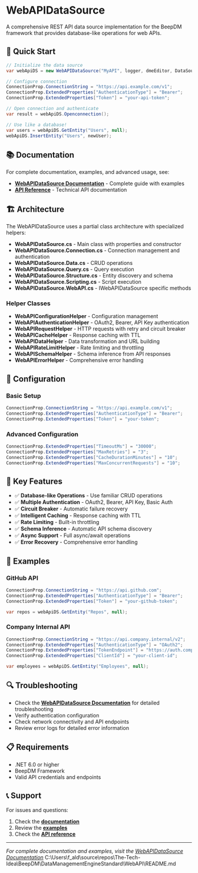 # WebAPIDataSource

A comprehensive REST API data source implementation for the BeepDM framework that provides database-like operations for web APIs.

## 🚀 Quick Start

```csharp
// Initialize the data source
var webApiDS = new WebAPIDataSource("MyAPI", logger, dmeEditor, DataSourceType.WebApi, errorObject);

// Configure connection
ConnectionProp.ConnectionString = "https://api.example.com/v1";
ConnectionProp.ExtendedProperties["AuthenticationType"] = "Bearer";
ConnectionProp.ExtendedProperties["Token"] = "your-api-token";

// Open connection and authenticate
var result = webApiDS.Openconnection();

// Use like a database!
var users = webApiDS.GetEntity("Users", null);
webApiDS.InsertEntity("Users", newUser);
```

## 📚 Documentation

For complete documentation, examples, and advanced usage, see:
- **[WebAPIDataSource Documentation](../Docs/webapidatasource.html)** - Complete guide with examples
- **[API Reference](../Docs/api-reference.html)** - Technical API documentation

## 🏗️ Architecture

The WebAPIDataSource uses a partial class architecture with specialized helpers:

- **WebAPIDataSource.cs** - Main class with properties and constructor
- **WebAPIDataSource.Connection.cs** - Connection management and authentication
- **WebAPIDataSource.Data.cs** - CRUD operations
- **WebAPIDataSource.Query.cs** - Query execution
- **WebAPIDataSource.Structure.cs** - Entity discovery and schema
- **WebAPIDataSource.Scripting.cs** - Script execution
- **WebAPIDataSource.WebAPI.cs** - IWebAPIDataSource specific methods

### Helper Classes

- **WebAPIConfigurationHelper** - Configuration management
- **WebAPIAuthenticationHelper** - OAuth2, Bearer, API Key authentication
- **WebAPIRequestHelper** - HTTP requests with retry and circuit breaker
- **WebAPICacheHelper** - Response caching with TTL
- **WebAPIDataHelper** - Data transformation and URL building
- **WebAPIRateLimitHelper** - Rate limiting and throttling
- **WebAPISchemaHelper** - Schema inference from API responses
- **WebAPIErrorHelper** - Comprehensive error handling

## 🔧 Configuration

### Basic Setup
```csharp
ConnectionProp.ConnectionString = "https://api.example.com/v1";
ConnectionProp.ExtendedProperties["AuthenticationType"] = "Bearer";
ConnectionProp.ExtendedProperties["Token"] = "your-token";
```

### Advanced Configuration
```csharp
ConnectionProp.ExtendedProperties["TimeoutMs"] = "30000";
ConnectionProp.ExtendedProperties["MaxRetries"] = "3";
ConnectionProp.ExtendedProperties["CacheDurationMinutes"] = "10";
ConnectionProp.ExtendedProperties["MaxConcurrentRequests"] = "10";
```

## 🌟 Key Features

- ✅ **Database-like Operations** - Use familiar CRUD operations
- ✅ **Multiple Authentication** - OAuth2, Bearer, API Key, Basic Auth
- ✅ **Circuit Breaker** - Automatic failure recovery
- ✅ **Intelligent Caching** - Response caching with TTL
- ✅ **Rate Limiting** - Built-in throttling
- ✅ **Schema Inference** - Automatic API schema discovery
- ✅ **Async Support** - Full async/await operations
- ✅ **Error Recovery** - Comprehensive error handling

## 📖 Examples

### GitHub API
```csharp
ConnectionProp.ConnectionString = "https://api.github.com";
ConnectionProp.ExtendedProperties["AuthenticationType"] = "Bearer";
ConnectionProp.ExtendedProperties["Token"] = "your-github-token";

var repos = webApiDS.GetEntity("Repos", null);
```

### Company Internal API
```csharp
ConnectionProp.ConnectionString = "https://api.company.internal/v2";
ConnectionProp.ExtendedProperties["AuthenticationType"] = "OAuth2";
ConnectionProp.ExtendedProperties["TokenEndpoint"] = "https://auth.company.internal/oauth/token";
ConnectionProp.ExtendedProperties["ClientId"] = "your-client-id";

var employees = webApiDS.GetEntity("Employees", null);
```

## 🔍 Troubleshooting

- Check the **[WebAPIDataSource Documentation](../Docs/webapidatasource.html)** for detailed troubleshooting
- Verify authentication configuration
- Check network connectivity and API endpoints
- Review error logs for detailed error information

## 📋 Requirements

- .NET 6.0 or higher
- BeepDM Framework
- Valid API credentials and endpoints

## 📞 Support

For issues and questions:
1. Check the **[documentation](../Docs/webapidatasource.html)**
2. Review the **[examples](../Docs/examples.html)**
3. Check the **[API reference](../Docs/api-reference.html)**

---

*For complete documentation and examples, visit the [WebAPIDataSource Documentation](../Docs/webapidatasource.html)*</content>
<parameter name="filePath">C:\Users\f_ald\source\repos\The-Tech-Idea\BeepDM\DataManagementEngineStandard\WebAPI\README.md
